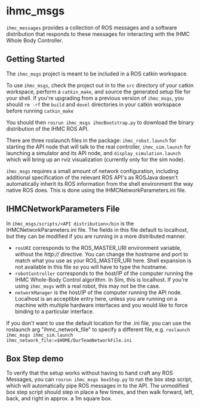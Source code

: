 # ihmc_msgs

`ihmc_messages` provides a collection of ROS messages and a software distribution that responds to these messages for interacting with the IHMC Whole Body Controller.

## Getting Started

The `ihmc_msgs` project is meant to be included in a ROS catkin workspace.

To use `ihmc_msgs`, check the project out in to the `src` directory of your catkin workspace, perform a `catkin_make`, and source the generated setup file for your shell.  If you're upgrading from a previous version of `ihmc_msgs`, you should `rm -rf` the `build` and `devel` directories in your catkin workspace before running `catkin_make`

You should then `rosrun ihmc_msgs ihmcBootstrap.py` to download the binary distribution of the IHMC ROS API.

There are three roslaunch files in the package: `ihmc_robot.launch` for starting the API node that will talk to the real controller, `ihmc_sim.launch` for launching a simulator and its API node, and `display_simulation.launch` which will bring up an rviz visualization (currently only for the sim node).

`ihmc_msgs` requires a small amount of network configuration, including additional specification of the relevant ROS API's as ROSJava doesn't automatically inherit its ROS information from the shell environment the way native ROS does. This is done using the IHMCNetworkParameters.ini file.

## IHMCNetworkParameters File

In `ihmc_msgs/scripts/<API distribution>/bin` is the IHMCNetworkParameters.ini file. The fields in this file default to localhost, but they can be modified if you are running in a more distributed manner.

- `rosURI` corresponds to the ROS\_MASTER\_URI environment variable, without the _http://_ directive. You can change the hostname and port to match what you use as your ROS\_MASTER\_URI here. Shell expansion is not available in this file so you will have to type the hostname.
- `robotController` corresponds to the host/IP of the computer running the IHMC Whole-Body Control algorithm.  In Sim, this is localhost. If you're using `ihmc_msgs` with a real robot, this may not be the case.
- `networkManager` is the host/IP of the computer running the API node. Localhost is an acceptible entry here, unless you are running on a machine with multiple hardware interfaces and you would like to force binding to a particular interface.

If you don't want to use the default location for the .ini file, you can use the roslaunch arg "ihmc\_network\_file" to specify a different file, e.g. `roslaunch ihmc_msgs ihmc_sim.launch ihmc_network_file:=$HOME/OurTeamNetworkFile.ini`


## Box Step demo

To verify that the setup works without having to hand craft any ROS Messages, you can `rosrun ihmc_msgs boxStep.py` to run the box step script, which will automatically pipe ROS messages in to the API.  The unmodified box step script should step in place a few times, and then walk forward, left, back, and right in approx. a 1m square box.
